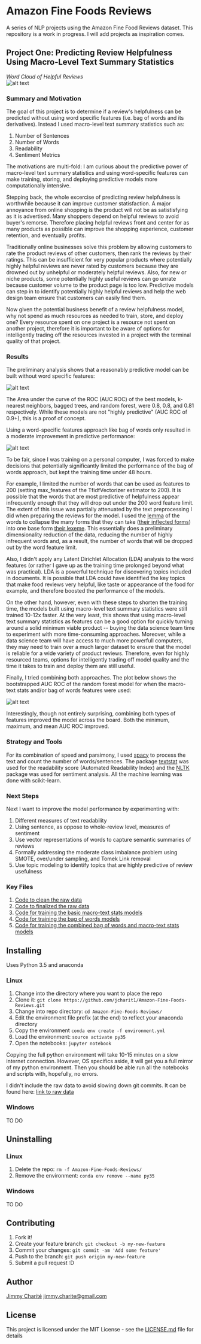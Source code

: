 # Amazon Fine Foods Reviews
A series of NLP projects using the Amazon Fine Food Reviews dataset. This repository is a work in progress. I will add projects as inspiration comes. 

## Project One: Predicting Review Helpfulness Using Macro-Level Text Summary Statistics  

_Word Cloud of Helpful Reviews_  
![alt text](https://github.com/jcharit1/Amazon-Fine-Foods-Reviews/blob/master/plots/helpful_reviews_word_cloud.png "Word Cloud of Helpful Reviews")  

### Summary and Motivation  

The goal of this project is to determine if a review's helpfulness can be predicted without using word specific features (i.e. bag of words and its derivatives). Instead I used macro-level text summary statistics such as:  

1. Number of Sentences
2. Number of Words
3. Readability 
4. Sentiment Metrics

The motivations are multi-fold: I am curious about the predictive power of macro-level text summary statistics and using word-specific features can make training, storing, and deploying predictive models more computationally intensive. 

Stepping back, the whole excercise of predicting review helpfulness is worthwhile because it can improve customer statisfaction. A major annoyance from online shopping is the product will not be as satistisfying as it is advertised. Many shoppers depend on helpful reviews to avoid buyer's remorse. Therefore placing helpful reviews front and center for as many products as possible can improve the shopping experience, customer retention, and eventually profits. 

Traditionally online businesses solve this problem by allowing customers to rate the product reviews of other customers, then rank the reviews by their ratings. This can be insufficient for very popular products where potentially highly helpful reviews are never rated by customers because they are drowned out by unhelpful or moderately helpful reviews. Also, for new or niche products, some potentially highly useful reviews can go unrate because customer volume to the product page is too low. Predictive models can step in to identify potentially highly helpful reviews and help the web design team ensure that customers can easily find them.  

Now given the potential business benefit of a review helpfulness model, why not spend as much resources as needed to train, store, and deploy one? Every resource spent on one project is a resource not spent on another project, therefore it is important to be aware of options for intelligently trading off the resources invested in a project with the terminal quality of that project.  

### Results 

The preliminary analysis shows that a reasonably predictive model can be built without word specific features:  

![alt text](https://github.com/jcharit1/Amazon-Fine-Foods-Reviews/blob/master/plots/ROC_Basic.png "AUC ROC on Test Data of Macro-Text Stats Models")  

The Area under the curve of the ROC (AUC ROC) of the best models, k-nearest neighbors, bagged trees, and random forest, were 0.8, 0.8, and 0.81 respectively. While these models are not "highly predictive" (AUC ROC of 0.9+), this is a proof of concept.  

Using a word-specific features approach like bag of words only resulted in a moderate improvement in predictive performance:  


![alt text](https://github.com/jcharit1/Amazon-Fine-Foods-Reviews/blob/master/plots/ROC_Basic_BOW.png "AUC ROC on Test Data of BOW Models") 

To be fair, since I was training on a personal computer, I was forced to make decisions that potentially significantly limited the performance of the bag of words approach, but kept the training time under 48 hours.  

For example, I limited the number of words that can be used as features to 200 (setting max_features of the TfidfVectorizer estimator to 200). It is possible that the words that are most predictive of helpfulness appear infrequently enough that they will drop out under the 200 word feature limit. The extent of this issue was partially attenuated by the text preprocessing I did when preparing the reviews for the model. I used the [lemma](https://en.wikipedia.org/wiki/Lemmatisation) of the words to collapse the many forms that they can take ([their inflected forms](https://en.wikipedia.org/wiki/Inflection)) into one base form [their lexeme](https://en.wikipedia.org/wiki/Lexeme). This essentially does a preliminary dimensionality reduction of the data, reducing the number of highly infrequent words and, as a result, the number of words that will be dropped out by the word feature limit.  

Also, I didn't apply any Latent Dirichlet Allocation (LDA) analysis to the word features (or rather I gave up as the training time prolonged beyond what was practical). LDA is a powerful technique for discovering topics included in documents. It is possible that LDA could have identified the key topics that make food reviews very helpful, like taste or appearance of the food for example, and therefore boosted the performance of the models.  

On the other hand, however, even with these steps to shorten the training time, the models built using macro-level text summary statistics were still trained 10-12x faster. At the very least, this shows that using macro-level text summary statistics as features can be a good option for quickly turning around a solid minimum viable product -- buying the data science team time to experiment with more time-consuming approaches. Moreover, while a data science team will have access to much more powerfull computers, they may need to train over a much larger dataset to ensure that the model is reliable for a wide variety of product reviews. Therefore, even for highly resourced teams, options for intelligently trading off model quality and the time it takes to train and deploy them are still useful.

Finally, I tried combining both approaches. The plot below shows the bootstrapped AUC ROC of the random forest model for when the macro-text stats and/or bag of words features were used:  

![alt text](https://github.com/jcharit1/Amazon-Fine-Foods-Reviews/blob/master/plots/BoxPlot_ROC_MacText_BOX.png "Comparison of AUC ROC on Test Data of BOW + Macro-Text Stats Models") 

Interestingly, though not entirely surprising, combining both types of features improved the model across the board. Both the minimum, maximum, and mean AUC ROC improved.

### Strategy and Tools

For its combination of speed and parsimony, I used [spacy](https://spacy.io/) to process the text and count the number of words/sentences. The package [textstat](https://pypi.python.org/pypi/textstat/0.1.6) was used for the readability score (Automated Readability Index) and the [NLTK](http://www.nltk.org/install.html) package was used for sentiment analysis. All the machine learning was done with scikit-learn.

### Next Steps

Next I want to improve the model performance by experimenting with:

1. Different measures of text readability
2. Using sentence, as oppose to whole-review level, measures of sentiment
3. Use vector representations of words to capture semantic summaries of reviews
4. Formally addressing the moderate class imbalance problem using SMOTE, over/under sampling, and Tomek Link removal
5. Use topic modeling to identify topics that are highly predictive of review usefulness

### Key Files

1. [Code to clean the raw data](https://github.com/jcharit1/Amazon-Fine-Foods-Reviews/blob/master/code/data_cleaning.ipynb)
2. [Code to finalized the raw data](https://github.com/jcharit1/Amazon-Fine-Foods-Reviews/blob/master/code/finalizing_model_data.ipynb)
3. [Code for training the basic macro-text stats models](https://github.com/jcharit1/Amazon-Fine-Foods-Reviews/blob/master/code/model_building_part_1.ipynb)
4. [Code for training the bag of words models](https://github.com/jcharit1/Amazon-Fine-Foods-Reviews/blob/master/code/model_building_part_2.ipynb)
5. [Code for training the combined bag of words and macro-text stats models](https://github.com/jcharit1/Amazon-Fine-Foods-Reviews/blob/master/code/model_building_part_3.ipynb)

## Installing

Uses Python 3.5 and anaconda

### Linux 
1. Change into the directory where you want to place the repo
2. Clone it: `git clone https://github.com/jcharit1/Amazon-Fine-Foods-Reviews.git`
3. Change into repo directory: `cd Amazon-Fine-Foods-Reviews/`
4. Edit the environment file prefix (at the end) to reflect your anaconda directory
4. Copy the environment `conda env create -f environment.yml`
5. Load the environment: `source activate py35`
6. Open the notebooks: `jupyter notebook`

Copying the full python environment will take 10-15 minutes on a slow internet connection. However, OS specifics aside, it will get you a full mirror of my python environment. Then you should be able run all the notebooks and scripts with, hopefully, no errors.

I didn't include the raw data to avoid slowing down git commits. It can be found here: [link to raw data](https://www.kaggle.com/snap/amazon-fine-food-reviews)

### Windows
TO DO

## Uninstalling

### Linux
1. Delete the repo: `rm -f Amazon-Fine-Foods-Reviews/`
2. Remove the environment: `conda env remove --name py35`

### Windows
TO DO

## Contributing

1. Fork it!
2. Create your feature branch: `git checkout -b my-new-feature`
3. Commit your changes: `git commit -am 'Add some feature'`
4. Push to the branch: `git push origin my-new-feature`
5. Submit a pull request :D

## Author

[Jimmy Charité](https://github.com/jcharit1)
jimmy.charite@gmail.com

## License

This project is licensed under the MIT License - see the [LICENSE.md](https://github.com/jcharit1/Amazon-Fine-Foods-Reviews/blob/master/License.md) file for details
